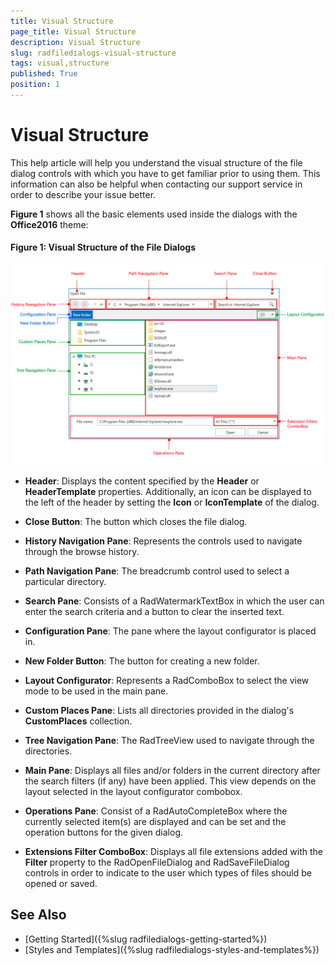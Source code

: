 ```yaml
---
title: Visual Structure
page_title: Visual Structure
description: Visual Structure
slug: radfiledialogs-visual-structure
tags: visual,structure
published: True
position: 1
---
```


# Visual Structure

This help article will help you understand the visual structure of the file dialog controls with which you have to get familiar prior to using them. This information can also be helpful when contacting our support service in order to describe your issue better.

**Figure 1** shows all the basic elements used inside the dialogs with the **Office2016** theme:

#### Figure 1: Visual Structure of the File Dialogs

![File Dialogs Visual Structure](images/FileDialogs_VisualStructure.png)

* **Header**: Displays the content specified by the **Header** or **HeaderTemplate** properties. Additionally, an icon can be displayed to the left of the header by setting the **Icon** or **IconTemplate** of the dialog.

* **Close Button**: The button which closes the file dialog.

* **History Navigation Pane**: Represents the controls used to navigate through the browse history.

* **Path Navigation Pane**: The breadcrumb control used to select a particular directory.

* **Search Pane**: Consists of a RadWatermarkTextBox in which the user can enter the search criteria and a button to clear the inserted text.

* **Configuration Pane**: The pane where the layout configurator is placed in.

* **New Folder Button**: The button for creating a new folder.

* **Layout Configurator**: Represents a RadComboBox to select the view mode to be used in the main pane.

* **Custom Places Pane**: Lists all directories provided in the dialog's **CustomPlaces** collection.

* **Tree Navigation Pane**: The RadTreeView used to navigate through the directories.

* **Main Pane**: Displays all files and/or folders in the current directory after the search filters (if any) have been applied. This view depends on the layout selected in the layout configurator combobox.

* **Operations Pane**: Consist of a RadAutoCompleteBox where the currently selected item(s) are displayed and can be set and the operation buttons for the given dialog.

* **Extensions Filter ComboBox**: Displays all file extensions added with the **Filter** property to the RadOpenFileDialog and RadSaveFileDialog controls in order to indicate to the user which types of files should be opened or saved.

## See Also

* [Getting Started]({%slug radfiledialogs-getting-started%})
* [Styles and Templates]({%slug radfiledialogs-styles-and-templates%})